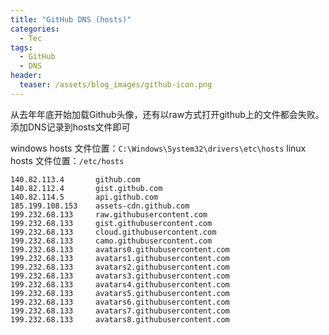 ```yaml
---
title: "GitHub DNS (hosts)"
categories:
  - Tec
tags:
  - GitHub
  - DNS
header:
  teaser: /assets/blog_images/github-icon.png
---
```

从去年年底开始加载Github头像，还有以raw方式打开github上的文件都会失败。添加DNS记录到hosts文件即可

windows hosts 文件位置：`C:\Windows\System32\drivers\etc\hosts`
linux hosts 文件位置：`/etc/hosts`

```
140.82.113.4       github.com
140.82.112.4       gist.github.com
140.82.114.5       api.github.com
185.199.108.153    assets-cdn.github.com
199.232.68.133     raw.githubusercontent.com
199.232.68.133     gist.githubusercontent.com
199.232.68.133     cloud.githubusercontent.com
199.232.68.133     camo.githubusercontent.com
199.232.68.133     avatars0.githubusercontent.com
199.232.68.133     avatars1.githubusercontent.com
199.232.68.133     avatars2.githubusercontent.com
199.232.68.133     avatars3.githubusercontent.com
199.232.68.133     avatars4.githubusercontent.com
199.232.68.133     avatars5.githubusercontent.com
199.232.68.133     avatars6.githubusercontent.com
199.232.68.133     avatars7.githubusercontent.com
199.232.68.133     avatars8.githubusercontent.com
```